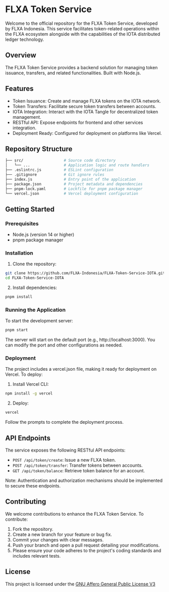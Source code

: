 # FLXA Token Service

Welcome to the official repository for the FLXA Token Service, developed by FLXA Indonesia. This service facilitates token-related operations within the FLXA ecosystem alongside with the capabilities of the IOTA distributed ledger technology.

## Overview
The FLXA Token Service provides a backend solution for managing token issuance, transfers, and related functionalities. Built with Node.js.

## Features
- Token Issuance: Create and manage FLXA tokens on the IOTA network.
- Token Transfers: Facilitate secure token transfers between accounts.
- IOTA Integration: Interact with the IOTA Tangle for decentralized token management.
- RESTful API: Expose endpoints for frontend and other services integration.
- Deployment Ready: Configured for deployment on platforms like Vercel.

## Repository Structure
```bash
├── src/                  # Source code directory
│   └── ...               # Application logic and route handlers
├── .eslintrc.js          # ESLint configuration
├── .gitignore            # Git ignore rules
├── index.js              # Entry point of the application
├── package.json          # Project metadata and dependencies
├── pnpm-lock.yaml        # Lockfile for pnpm package manager
└── vercel.json           # Vercel deployment configuration
```

## Getting Started
### Prerequisites
- Node.js (version 14 or higher)
- pnpm package manager

### Installation
1. Clone the repository:
```bash
git clone https://github.com/FLXA-Indonesia/FLXA-Token-Service-IOTA.git
cd FLXA-Token-Service-IOTA
```

2. Install dependencies:
```bash
pnpm install
```

### Running the Application
To start the development server:
```bash
pnpm start
```

The server will start on the default port (e.g., http://localhost:3000). You can modify the port and other configurations as needed.

### Deployment
The project includes a vercel.json file, making it ready for deployment on Vercel. To deploy:

1. Install Vercel CLI:
```bash
npm install -g vercel
```

2. Deploy:
```bash
vercel
```

Follow the prompts to complete the deployment process.

## API Endpoints
The service exposes the following RESTful API endpoints:
- `POST /api/token/create`: Issue a new FLXA token.
- `POST /api/token/transfer`: Transfer tokens between accounts.
- `GET /api/token/balance`: Retrieve token balance for an account.

Note: Authentication and authorization mechanisms should be implemented to secure these endpoints.

## Contributing
We welcome contributions to enhance the FLXA Token Service. To contribute:
1. Fork the repository.
2. Create a new branch for your feature or bug fix.
3. Commit your changes with clear messages.
4. Push your branch and open a pull request detailing your modifications.
5. Please ensure your code adheres to the project's coding standards and includes relevant tests.

## License
This project is licensed under the [GNU Affero General Public License V3](LICENSE)
